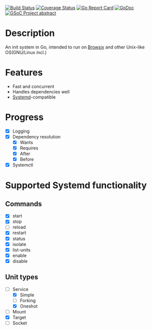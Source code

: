 [![Build Status](https://travis-ci.org/rvolosatovs/systemgo.svg?branch=master&bust=1)](https://travis-ci.org/rvolosatovs/systemgo)
[![Coverage Status](https://coveralls.io/repos/github/rvolosatovs/systemgo/badge.svg?branch=master&bust=1)](https://coveralls.io/github/rvolosatovs/systemgo?branch=master)
[![Go Report Card](https://goreportcard.com/badge/github.com/rvolosatovs/systemgo)](https://goreportcard.com/report/github.com/rvolosatovs/systemgo)
[![GoDoc](https://godoc.org/github.com/rvolosatovs/systemgo?status.svg)](https://godoc.org/github.com/rvolosatovs/systemgo)
[![GSoC Project abstract](http://b.repl.ca/v1/GSoC_Project-abstract-orange.png)](https://summerofcode.withgoogle.com/archive/2016/projects/5164267334533120/)
# Description
An init system in Go, intended to run on [Browsix](https://github.com/plasma-umass/browsix) and other Unix-like OS(GNU/Linux incl.)
# Features
* Fast and concurrent
* Handles dependencies well
* [Systemd](https://github.com/Systemd/Systemd)-compatible

# Progress
- [x] Logging
- [x] Dependency resolution
    - [x] Wants
    - [x] Requires
    - [x] After
    - [x] Before
- [x] Systemctl

# Supported Systemd functionality
## Commands
- [x] start
- [x] stop
- [ ] reload
- [x] restart
- [x] status
- [x] isolate
- [x] list-units
- [x] enable
- [x] disable

## Unit types
- [ ] Service
  - [x] Simple
  - [ ] Forking
  - [x] Oneshot
- [ ] Mount
- [x] Target
- [ ] Socket
